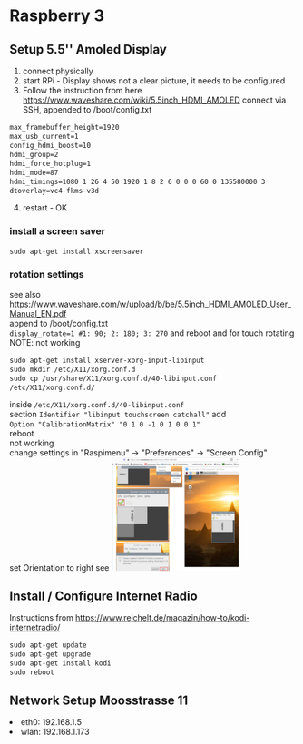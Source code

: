 # Raspberry 3

## Setup 5.5'' Amoled Display
1. connect physically
2. start RPi - Display shows not a clear picture, it needs to be configured
3. Follow the instruction from here https://www.waveshare.com/wiki/5.5inch_HDMI_AMOLED connect via SSH, appended to /boot/config.txt
```
max_framebuffer_height=1920
max_usb_current=1
config_hdmi_boost=10
hdmi_group=2
hdmi_force_hotplug=1
hdmi_mode=87
hdmi_timings=1080 1 26 4 50 1920 1 8 2 6 0 0 0 60 0 135580000 3
dtoverlay=vc4-fkms-v3d
```
4. restart - OK
### install a screen saver
`sudo apt-get install xscreensaver`
### rotation settings
see also https://www.waveshare.com/w/upload/b/be/5.5inch_HDMI_AMOLED_User_Manual_EN.pdf  
append to /boot/config.txt  
`display_rotate=1 #1: 90; 2: 180; 3: 270` and reboot
and for touch rotating
NOTE: not working
```
sudo apt-get install xserver-xorg-input-libinput
sudo mkdir /etc/X11/xorg.conf.d
sudo cp /usr/share/X11/xorg.conf.d/40-libinput.conf /etc/X11/xorg.conf.d/
```
inside `/etc/X11/xorg.conf.d/40-libinput.conf`  
section `Identifier "libinput touchscreen catchall"` add  
`Option "CalibrationMatrix" "0 1 0 -1 0 1 0 0 1"`  
reboot  
not working  
change settings in "Raspimenu" -> "Preferences" -> "Screen Config"  
set Orientation to right
see <img alt="Screen Editor" src="./doc/screen-editor.amoled.png" height="200" />


## Install / Configure Internet Radio
Instructions from https://www.reichelt.de/magazin/how-to/kodi-internetradio/  
```
sudo apt-get update
sudo apt-get upgrade
sudo apt-get install kodi
sudo reboot
```


## Network Setup Moosstrasse 11
<li>eth0: 192.168.1.5
<li>wlan: 192.168.1.173